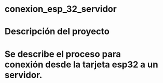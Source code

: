 # conexion_esp_32_servidor
<h1>Descripción del proyecto<h1>
Se describe el proceso para conexión desde la tarjeta esp32 a un servidor.
